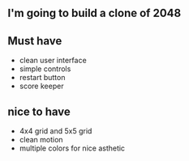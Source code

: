 ## I'm going to build a clone of 2048

## Must have
- clean user interface
- simple controls
- restart button
- score keeper

## nice to have
- 4x4 grid and 5x5 grid
- clean motion
- multiple colors for nice asthetic